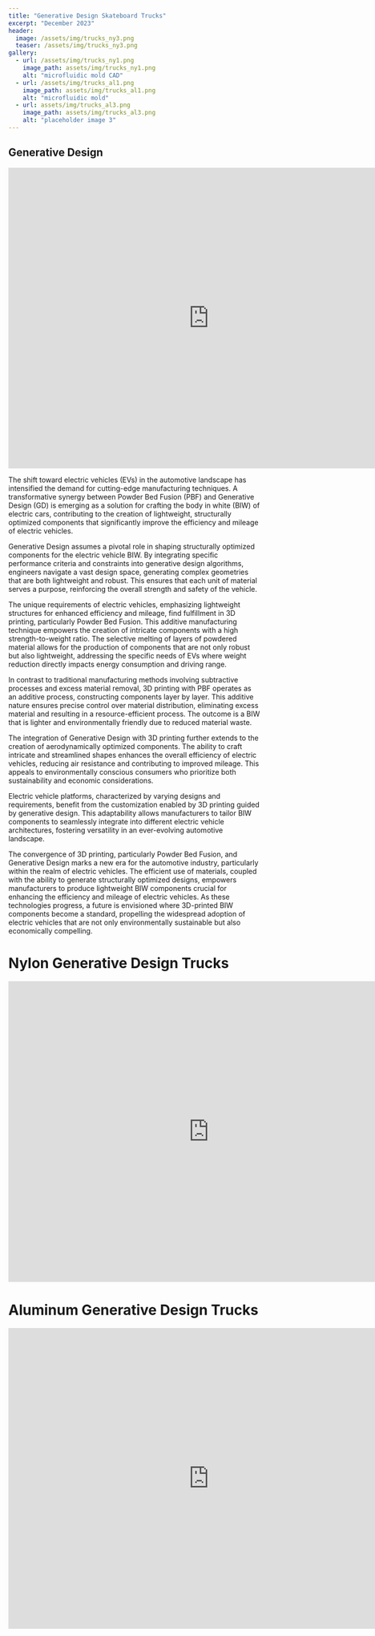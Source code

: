 ```yaml
---
title: "Generative Design Skateboard Trucks"
excerpt: "December 2023"
header:
  image: /assets/img/trucks_ny3.png
  teaser: /assets/img/trucks_ny3.png
gallery:
  - url: /assets/img/trucks_ny1.png
    image_path: assets/img/trucks_ny1.png
    alt: "microfluidic mold CAD"
  - url: /assets/img/trucks_al1.png
    image_path: assets/img/trucks_al1.png
    alt: "microfluidic mold"
  - url: assets/img/trucks_al3.png
    image_path: assets/img/trucks_al3.png
    alt: "placeholder image 3"
---
```



## Generative Design
<iframe src="https://vanderbilt643.autodesk360.com/shares/public/SH512d4QTec90decfa6ee81113fbbbeb1d45?mode=embed" width="800" height="600" allowfullscreen="true" webkitallowfullscreen="true" mozallowfullscreen="true"  frameborder="0"></iframe>

The shift toward electric vehicles (EVs) in the automotive landscape has intensified the demand for cutting-edge manufacturing techniques. A transformative synergy between Powder Bed Fusion (PBF) and Generative Design (GD) is emerging as a solution for crafting the body in white (BIW) of electric cars, contributing to the creation of lightweight, structurally optimized components that significantly improve the efficiency and mileage of electric vehicles.

Generative Design assumes a pivotal role in shaping structurally optimized components for the electric vehicle BIW. By integrating specific performance criteria and constraints into generative design algorithms, engineers navigate a vast design space, generating complex geometries that are both lightweight and robust. This ensures that each unit of material serves a purpose, reinforcing the overall strength and safety of the vehicle.

The unique requirements of electric vehicles, emphasizing lightweight structures for enhanced efficiency and mileage, find fulfillment in 3D printing, particularly Powder Bed Fusion. This additive manufacturing technique empowers the creation of intricate components with a high strength-to-weight ratio. The selective melting of layers of powdered material allows for the production of components that are not only robust but also lightweight, addressing the specific needs of EVs where weight reduction directly impacts energy consumption and driving range.

In contrast to traditional manufacturing methods involving subtractive processes and excess material removal, 3D printing with PBF operates as an additive process, constructing components layer by layer. This additive nature ensures precise control over material distribution, eliminating excess material and resulting in a resource-efficient process. The outcome is a BIW that is lighter and environmentally friendly due to reduced material waste.

The integration of Generative Design with 3D printing further extends to the creation of aerodynamically optimized components. The ability to craft intricate and streamlined shapes enhances the overall efficiency of electric vehicles, reducing air resistance and contributing to improved mileage. This appeals to environmentally conscious consumers who prioritize both sustainability and economic considerations.

Electric vehicle platforms, characterized by varying designs and requirements, benefit from the customization enabled by 3D printing guided by generative design. This adaptability allows manufacturers to tailor BIW components to seamlessly integrate into different electric vehicle architectures, fostering versatility in an ever-evolving automotive landscape.

The convergence of 3D printing, particularly Powder Bed Fusion, and Generative Design marks a new era for the automotive industry, particularly within the realm of electric vehicles. The efficient use of materials, coupled with the ability to generate structurally optimized designs, empowers manufacturers to produce lightweight BIW components crucial for enhancing the efficiency and mileage of electric vehicles. As these technologies progress, a future is envisioned where 3D-printed BIW components become a standard, propelling the widespread adoption of electric vehicles that are not only environmentally sustainable but also economically compelling.


# Nylon Generative Design Trucks
<iframe src="https://vanderbilt643.autodesk360.com/shares/public/SH512d4QTec90decfa6eaab81bc96345edec?mode=embed" width="800" height="600" allowfullscreen="true" webkitallowfullscreen="true" mozallowfullscreen="true"  frameborder="0"></iframe>


# Aluminum Generative Design Trucks
<iframe src="https://vanderbilt643.autodesk360.com/shares/public/SH512d4QTec90decfa6ec17fe062bee67392?mode=embed" width="800" height="600" allowfullscreen="true" webkitallowfullscreen="true" mozallowfullscreen="true"  frameborder="0"></iframe>
